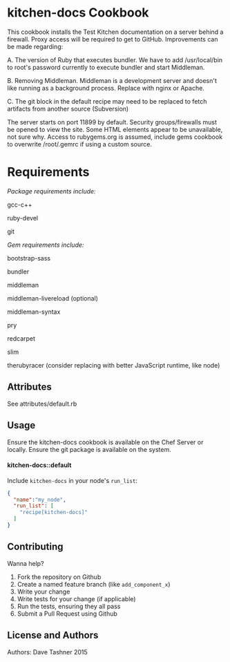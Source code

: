 kitchen-docs Cookbook
=====================
This cookbook installs the Test Kitchen documentation on a server behind a firewall.  Proxy access will be required to get to GitHub.  Improvements can be made regarding: 

A. The version of Ruby that executes bundler.  We have to add /usr/local/bin to root's password currently to execute bundler and start Middleman.

B. Removing Middleman.  Middleman is a development server and doesn't like running as a background process.  Replace with nginx or Apache.

C. The git block in the default recipe may need to be replaced to fetch artifacts from another source (Subversion)

The server starts on port 11899 by default.  Security groups/firewalls must be opened to view the site.  Some HTML elements appear to be unavailable, not sure why.  Access to rubygems.org is assumed, include gems cookbook to overwrite /root/.gemrc if using a custom source.

Requirements
==============
*Package requirements include:*

gcc-c++

ruby-devel

git

*Gem requirements include:*

bootstrap-sass

bundler

middleman

middleman-livereload (optional)

middleman-syntax

pry

redcarpet

slim

therubyracer (consider replacing with better JavaScript runtime, like node)


Attributes
----------
See attributes/default.rb

Usage
-----
Ensure the kitchen-docs cookbook is available on the Chef Server or locally.  Ensure the git package is available on the system.
#### kitchen-docs::default

Include `kitchen-docs` in your node's `run_list`:

```json
{
  "name":"my_node",
  "run_list": [
    "recipe[kitchen-docs]"
  ]
}
```

Contributing
------------
Wanna help?

1. Fork the repository on Github
2. Create a named feature branch (like `add_component_x`)
3. Write your change
4. Write tests for your change (if applicable)
5. Run the tests, ensuring they all pass
6. Submit a Pull Request using Github

License and Authors
-------------------
Authors: Dave Tashner 2015